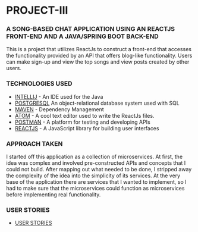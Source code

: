 # PROJECT-III
### A SONG-BASED CHAT APPLICATION USING AN REACTJS FRONT-END AND A JAVA/SPRING BOOT BACK-END

This is a project that utilizes ReactJs to construct a front-end that accesses the functionality provided by an API that offers blog-like functionality. Users can make sign-up and view the top songs and view posts created by other users.


### TECHNOLOGIES USED
* [INTELLIJ](https://www.jetbrains.com/idea/) - An IDE used for the Java
* [POSTGRESQL](https://www.postgresql.org) An object-relational database system used with SQL
* [MAVEN](https://maven.apache.org/) - Dependency Management 
* [ATOM](https://atom.io) - A cool text editor used to write the ReactJs files.
* [POSTMAN](https://www.getpostman.com) - A platform for testing and developing APIs
* [REACTJS](https://reactjs.org/) - A JavaScript library for building user interfaces

### APPROACH TAKEN
I started off this application as a collection of microservices. At first, the idea was complex and involved pre-constructed APIs and concepts that I could not build. After mapping out what needed to be done, I stripped away the complexity of the idea into the simplicity of its services. At the very base of the application there are services that I wanted to implement, so I had to make sure that the microservices could function as microservices before implementing real functionality.


### USER STORIES
* [USER STORIES](https://docs.google.com/document/d/1UtNn_l9EfWVTGzlDKhcmqZvGcRKeDEBrqaOsy18OfHw/edit?usp=sharing)
